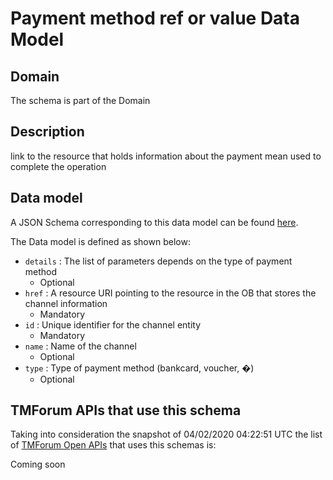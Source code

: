 # Payment method ref or value Data Model

## Domain

The  schema is part of the  Domain

## Description

link to the resource that holds information about the payment mean used to complete the operation

## Data model

A JSON Schema corresponding to this data model can be found
[here](https://github.com/tmforum-rand/schemas/blob/candidates/Customer/PaymentMethodRefOrValue.schema.json).

The Data model is defined as shown below:
- `details` : The list of parameters depends on the type of payment method
  - Optional
- `href` : A resource URI pointing to the resource in the OB that stores the channel information
  - Mandatory
- `id` : Unique identifier for the channel entity
  - Mandatory
- `name` : Name of the channel
  - Optional
- `type` : Type of payment method (bankcard, voucher, �)
  - Optional




## TMForum APIs that use this schema

Taking into consideration the snapshot of 04/02/2020 04:22:51 UTC the list of [TMForum Open APIs](https://www.tmforum.org/open-apis/) that uses this schemas is:

Coming soon